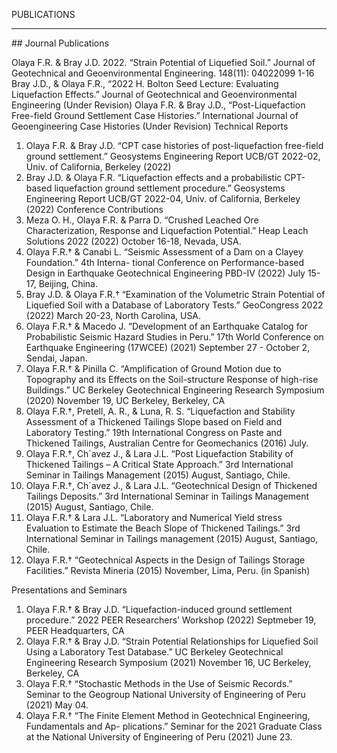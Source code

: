 PUBLICATIONS
<hr size="2px" color="black" />
## Journal Publications

Olaya F.R. & Bray J.D. 2022. “Strain Potential of Liquefied Soil.” Journal of Geotechnical and Geoenvironmental Engineering. 148(11): 04022099 1-16
Bray J.D., & Olaya F.R., “2022 H. Bolton Seed Lecture: Evaluating Liquefaction Effects.” Journal of Geotechnical and Geoenvironmental Engineering (Under Revision)
Olaya F.R. & Bray J.D., “Post-Liquefaction Free-field Ground Settlement Case Histories.” International Journal of Geoengineering Case Histories (Under Revision)
Technical Reports
1.	Olaya F.R. & Bray J.D. “CPT case histories of post-liquefaction free-field ground settlement.”
Geosystems Engineering Report UCB/GT 2022-02, Univ. of California, Berkeley (2022)
2.	Bray J.D. & Olaya F.R. “Liquefaction effects and a probabilistic CPT-based liquefaction ground settlement procedure.” Geosystems Engineering Report UCB/GT 2022-04, Univ. of California, Berkeley (2022)
Conference Contributions
1.	Meza O. H., Olaya F.R. & Parra D. “Crushed Leached Ore Characterization, Response and Liquefaction Potential.” Heap Leach Solutions 2022 (2022) October 16-18, Nevada, USA.
2.	Olaya F.R.† & Canabi L. “Seismic Assessment of a Dam on a Clayey Foundation.” 4th Interna- tional Conference on Performance-based Design in Earthquake Geotechnical Engineering PBD-IV (2022) July 15-17, Beijing, China.
3.	Bray J.D. & Olaya F.R.† “Examination of the Volumetric Strain Potential of Liquefied Soil with a Database of Laboratory Tests.” GeoCongress 2022 (2022) March 20-23, North Carolina, USA.
4.	Olaya F.R.† & Macedo J. “Development of an Earthquake Catalog for Probabilistic Seismic Hazard Studies in Peru.” 17th World Conference on Earthquake Engineering (17WCEE) (2021) September 27 - October 2, Sendai, Japan.
5.	Olaya F.R.† & Pinilla C. “Amplification of Ground Motion due to Topography and its Effects on the Soil-structure Response of high-rise Buildings.” UC Berkeley Geotechnical Engineering Research Symposium (2020) November 19, UC Berkeley, Berkeley, CA
6.	Olaya F.R.†, Pretell, A. R., & Luna, R. S. “Liquefaction and Stability Assessment of a Thickened Tailings Slope based on Field and Laboratory Testing.” 19th International Congress on Paste and Thickened Tailings, Australian Centre for Geomechanics (2016) July.
7.	Olaya F.R.†, Ch´avez J., & Lara J.L. “Post Liquefaction Stability of Thickened Tailings – A Critical State Approach.” 3rd International Seminar in Tailings Management (2015) August, Santiago, Chile.
8.	Olaya F.R.†, Ch´avez J., & Lara J.L. “Geotechnical Design of Thickened Tailings Deposits.” 3rd
International Seminar in Tailings Management (2015) August, Santiago, Chile.
9.	Olaya F.R.† & Lara J.L. “Laboratory and Numerical Yield stress Evaluation to Estimate the Beach Slope of Thickened Tailings.” 3rd International Seminar in Tailings management (2015) August, Santiago, Chile.
10. Olaya F.R.† “Geotechnical Aspects in the Design of Tailings Storage Facilities.” Revista Mineria
(2015) November, Lima, Peru. (in Spanish)




Presentations and Seminars
1.	Olaya F.R.† & Bray J.D. “Liquefaction-induced ground settlement procedure.” 2022 PEER Researchers’ Workshop (2022) Septmeber 19, PEER Headquarters, CA
2.	Olaya F.R.† & Bray J.D. “Strain Potential Relationships for Liquefied Soil Using a Laboratory Test Database.” UC Berkeley Geotechnical Engineering Research Symposium (2021) November 16, UC Berkeley, Berkeley, CA
3.	Olaya F.R.† “Stochastic Methods in the Use of Seismic Records.” Seminar to the Geogroup National University of Engineering of Peru (2021) May 04.
4.	Olaya F.R.† “The Finite Element Method in Geotechnical Engineering, Fundamentals and Ap- plications.” Seminar for the 2021 Graduate Class at the National University of Engineering of Peru (2021) June 23.

